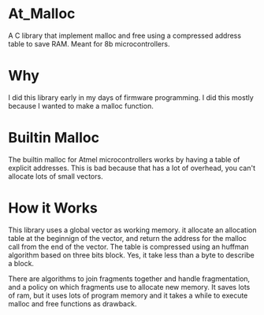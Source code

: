 # At_Malloc
A C library that implement malloc and free using a compressed address table to save RAM. Meant for 8b microcontrollers.

# Why
I did this library early in my days of firmware programming. I did this mostly because I wanted to make a malloc function.

# Builtin Malloc
The builtin malloc for Atmel microcontrollers works by having a table of explicit addresses. This is bad because that has a lot of overhead, you can't allocate lots of small vectors.

# How it Works
This library uses a global vector as working memory. it allocate an allocation table at the beginnign of the vector, and return the address for the malloc call from the end of the vector. The table is compressed using an huffman algorithm based on three bits block. Yes, it take less than a byte to describe a block.

There are algorithms to join fragments together and handle fragmentation, and a policy on which fragments use to allocate new memory. It saves lots of ram, but it uses lots of program memory and it takes a while to execute malloc and free functions as drawback.






